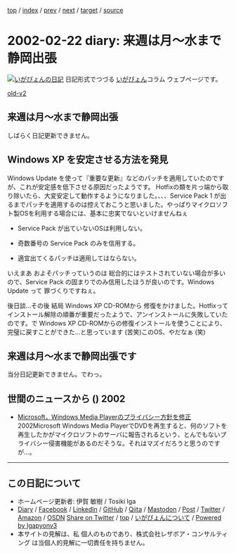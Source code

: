 [top](../index.html) 
 / [index](index.html) 
 / [prev](ig020221.html) 
 / [next](ig020228.html) 
 / [target](https://www.igapyon.jp/igapyon/diary/2002/ig020222.html) 
 / [source](https://github.com/igapyon/diary/blob/master/2002/ig020222.src.md) 

2002-02-22 diary: 来週は月～水まで静岡出張
=====================================================================================================
[![いがぴょんの日記](https://www.igapyon.jp/igapyon/diary/images/iga202308_64.jpg "いがぴょん")](https://www.igapyon.jp/igapyon/diary/memo/memoigapyon.html) 日記形式でつづる [いがぴょん](https://www.igapyon.jp/igapyon/diary/memo/memoigapyon.html)コラム ウェブページです。

[old-v2](ig020222-orig.html)

## 来週は月～水まで静岡出張

しばらく日記更新できません。


## Windows XP を安定させる方法を発見

Windows Update を使って『重要な更新』などのパッチを適用していたのですが、これが安定感を低下させる原因だったようです。
Hotfixの類を片っ端から取り除いたら、大変安定して動作するようになりました。、、、Service Pack 1 が出るまでパッチを適用するのは控えておこうと思いました。やっぱりマイクロソフト製OSを利用する場合には、基本に忠実でないといけませんねぇ

* Service Pack が出ていないOSは利用しない。
  
* 奇数番号の Service Pack のみを信用する。
  
* 適宜出てくるパッチは適用してはならない。

いえまあ およそパッチっていうのは 総合的にはテストされていない場合が多いので、Service
Pack の固まりでのみ信用したほうが良いのです。Windows Update って 罪づくりですねぇ。

後日談…その後 結局 Windows XP CD-ROMから 修復をかけました。Hotfixって インストール解除の順番が重要だったようで、アンインストールに失敗していたのです。で
Windows XP CD-ROMからの修復インストールを使うことにより、完璧に戻すことができた…と思っています (苦笑)このOS、やだなぁ (笑)

## 来週は月～水まで静岡出張です

当分日記更新できません。でわっ。

## 世間のニュースから () 2002

* [Microsoft，Windows Media Playerのプライバシー方針を修正](http://www.zdnet.co.jp/news/0202/22/b_0221_01.html)  2002Microsoft Windows Media PlayerでDVDを再生すると、何のソフトを再生したかがマイクロソフトのサーバに報告されるという、とんでもないプライバシー侵害機能があるのだそうな。それはマズイだろうと思うのですが…。


----------------------------------------------------------------------------------------------------

## この日記について

* ホームページ更新者: 伊賀 敏樹 / Tosiki Iga
* [Diary](https://www.igapyon.jp/igapyon/diary/) / [Facebook](https://www.facebook.com/igapyon) / [LinkedIn](https://www.linkedin.com/in/toshikiiga) / [GitHub](https://github.com/igapyon) / [Qiita](https://qiita.com/igapyon) / [Mastodon](https://social.vivaldi.net/@igapyon) / [Post](https://post.news/igapyon) / [Twitter](https://twitter.com/ToshikiIga) / [Amazon](https://www.amazon.co.jp/%E4%BC%8A%E8%B3%80-%E6%95%8F%E6%A8%B9/e/B004LTQWCQ) / [OSDN](https://ja.osdn.net/users/iga/)
[Share on Twitter](https://twitter.com/intent/tweet?hashtags=igapyon%2Cdiary%2C%E3%81%84%E3%81%8C%E3%81%B4%E3%82%87%E3%82%93&text=%E6%9D%A5%E9%80%B1%E3%81%AF%E6%9C%88%EF%BD%9E%E6%B0%B4%E3%81%BE%E3%81%A7%E9%9D%99%E5%B2%A1%E5%87%BA%E5%BC%B5&url=https%3A%2F%2Fwww.igapyon.jp%2Figapyon%2Fdiary%2F2002%2Fig020222.html) / [top](../index.html) / [いがぴょんについて](https://www.igapyon.jp/igapyon/diary/memo/memoigapyon.html) / [Powered by Igapyonv3](https://github.com/igapyon/igapyonv3)
* 本サイトの見解は、私 個人のものであり、株式会社レザボア・コンサルティング は当個人的見解に一切責任を持ちません。 
